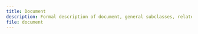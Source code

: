 ```yaml
---
title: Document
description: Formal description of document, general subclasses, related classes and properties.
file: document
---
```


